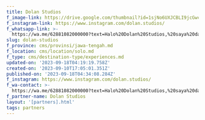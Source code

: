 ```yaml
---
title: Dolan Studios
f_image-link: https://drive.google.com/thumbnail?id=1sjNo6UXJCBLI9jcGwciNuofeslG-u8ia
f_instagram-link: https://www.instagram.com/dolan.studios/
f_whatsapp-link: >-
  https://wa.me/62881082000000?text=Halo%20Dolan%20Studios,%20saya%20dapat%20info%20dari%20@loocale.id%20dan%20punya%20pertanyaan
slug: dolan-studios
f_province: cms/provinsi/jawa-tengah.md
f_location: cms/location/solo.md
f_type: cms/destination-type/experiences.md
updated-on: '2023-09-18T04:19:19.758Z'
created-on: '2023-09-10T17:05:01.351Z'
published-on: '2023-09-18T04:34:08.284Z'
f_instagram: https://www.instagram.com/dolan.studios/
f_wa-contact: >-
  https://wa.me/62881082000000?text=Halo%20Dolan%20Studios,%20saya%20dapat%20info%20dari%20@loocale.id%20dan%20punya%20pertanyaan
f_partner-name: Dolan Studios
layout: '[partners].html'
tags: partners
---
```



